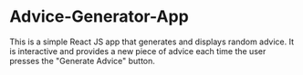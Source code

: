 # Advice-Generator-App
This is a simple React JS app that generates and displays random advice. It is interactive and provides a new piece of advice each time the user presses the "Generate Advice" button.
